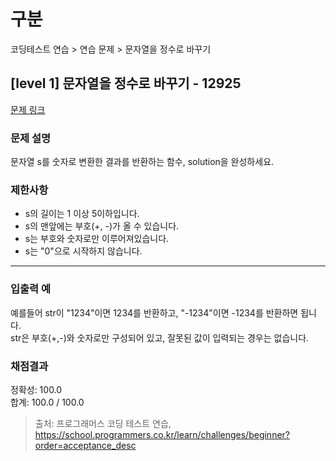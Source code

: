 # 구분

코딩테스트 연습 > 연습 문제 > 문자열을 정수로 바꾸기

## [level 1] 문자열을 정수로 바꾸기 - 12925

[문제 링크](https://school.programmers.co.kr/learn/courses/30/lessons/12925)

### 문제 설명

<p>
문자열 s를 숫자로 변환한 결과를 반환하는 함수, solution을 완성하세요.
</p>

### 제한사항

<ul>

  <li>s의 길이는 1 이상 5이하입니다.</li>
  <li>s의 맨앞에는 부호(+, -)가 올 수 있습니다.</li>
  <li>s는 부호와 숫자로만 이루어져있습니다.</li>
  <li>s는 "0"으로 시작하지 않습니다.</li>
</ul>

<hr>

### 입출력 예

<p>예를들어 str이 "1234"이면 1234를 반환하고, "-1234"이면 -1234를 반환하면 됩니다.<br/>
str은 부호(+,-)와 숫자로만 구성되어 있고, 잘못된 값이 입력되는 경우는 없습니다.</p>

### 채점결과

정확성: 100.0<br/>
합계: 100.0 / 100.0

> 출처: 프로그래머스 코딩 테스트 연습, https://school.programmers.co.kr/learn/challenges/beginner?order=acceptance_desc
